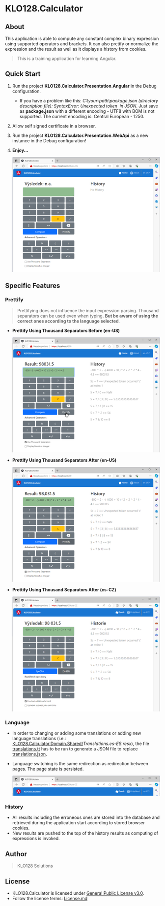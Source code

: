 ﻿# KLO128.Calculator

## About
This application is able to compute any constant complex binary expression using supported operators and brackets. It can also pretify or normalize the expression and the result as well as it displays a history from cookies.
> This is a training application for learning Angular.

## Quick Start
1. Run the project **KLO128.Calculator.Presentation.Angular** in the Debug configuration.
   - If you have a problem like this: *C:\your-path\package.json (directory description file): SyntaxError: Unexpected token ﻿ in JSON*. Just save as **package.json** with a different encoding - UTF8 with BOM is not supported. The current encoding is: Central European - 1250.
1. Allow self signed certificate in a browser.
1. Run the project **KLO128.Calculator.Presentation.WebApi** as a new instance in the Debug configuration!
1. **Enjoy...**
   
   ![](./Docs/NoHistory.png)

## Specific Features

### Prettify

> Prettifying does not influence the input expression parsing. Thousand separators can be used even when typing. **But be aware of using the correct ones according to the language selected**.

- **Prettify Using Thousand Separators Before (en-US)**
  
  ![](./Docs/en-US-PrettifyBefore2.png)
- **Prettify Using Thousand Separators After (en-US)**
  
  ![](./Docs/en-US-Prettify.png)
- **Prettify Using Thousand Separators After (cs-CZ)**
  
  ![](./Docs/cs-CZ-Prettify.png)

### Language
- In order to changing or adding some translations or adding new language translations (i.e.: [KLO128.Calculator.Domain.Shared/](./KLO128.Calculator.Domain.Shared/)*Translations.es-ES.resx*), the file [translations.tt](./KLO128.Calculator.Domain.Shared/translations.tt) has to be run to generate a JSON file to replace [translations.json](./KLO128.Calculator.Presentation.Angular/src/assets/translations.json).
- Language switching is the same redirection as redirection between pages. The page state is persisted.
  
  ![](./Docs/cs-CZ-Lang.png)

### History
- All results including the erroneous ones are stored into the database and retrieved during the application start according to stored browser cookies.
- New results are pushed to the top of the history results as computing of expressions is invoked.

## Author
> KLO128 Solutions

## License
- KLO128.Calculator is licensed under [General Public License v3.0](https://www.gnu.org/licenses/gpl-3.0.html).
- Follow the license terms: [License.md](./License.md)